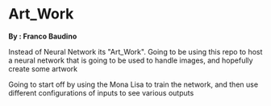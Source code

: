 # Art_Work
<b>By : Franco Baudino</b>

Instead of Neural Network its "Art_Work". Going to be using this repo to host a neural network that is going to be used to handle images, and hopefully create some artwork

Going to start off by using the Mona Lisa to train the network, and then use different configurations of inputs to see various outputs
